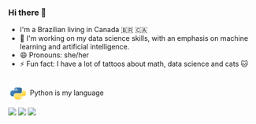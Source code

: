 ### Hi there 👋
- I'm a Brazilian living in Canada :brazil: :canada:
- 🌱 I'm working on my data science skills, with an emphasis on machine learning and artificial intelligence.
- 😄 Pronouns: she/her
- ⚡ Fun fact: I have a lot of tattoos about math, data science and cats 🐱 


<div style="display: inline_block"><br>
  <img align="center" alt="Rafa-Python" height="30" width="40" src="https://raw.githubusercontent.com/devicons/devicon/master/icons/python/python-original.svg">
   Python is my language
</div>
<div> 
 
  <a href="https://instagram.com/vitoriawillani" target="_blank"><img src="https://img.shields.io/badge/-Instagram-%23E4405F?style=for-the-badge&logo=instagram&logoColor=white" target="_blank"></a>
  <a href = "mailto:vitoria.willani@gmail.com"><img src="https://img.shields.io/badge/-Gmail-%23333?style=for-the-badge&logo=gmail&logoColor=white" target="_blank"></a>
  <a href="https://www.linkedin.com/in/vit%C3%B3ria-willani-43a174225/" target="_blank"><img src="https://img.shields.io/badge/-LinkedIn-%230077B5?style=for-the-badge&logo=linkedin&logoColor=white" target="_blank"></a> 
  
</div>

